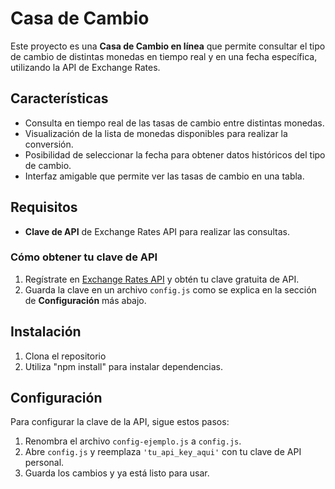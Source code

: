 # Casa de Cambio

Este proyecto es una **Casa de Cambio en línea** que permite consultar el tipo de cambio de distintas monedas en tiempo real y en una fecha específica, utilizando la API de Exchange Rates.

## Características

- Consulta en tiempo real de las tasas de cambio entre distintas monedas.
- Visualización de la lista de monedas disponibles para realizar la conversión.
- Posibilidad de seleccionar la fecha para obtener datos históricos del tipo de cambio.
- Interfaz amigable que permite ver las tasas de cambio en una tabla.

## Requisitos

- **Clave de API** de Exchange Rates API para realizar las consultas.
  
### Cómo obtener tu clave de API

1. Regístrate en [Exchange Rates API](https://exchangeratesapi.io/) y obtén tu clave gratuita de API.
2. Guarda la clave en un archivo `config.js` como se explica en la sección de **Configuración** más abajo.

## Instalación

1. Clona el repositorio
2. Utiliza "npm install" para instalar dependencias.

## Configuración

Para configurar la clave de la API, sigue estos pasos:

1. Renombra el archivo `config-ejemplo.js` a `config.js`.
2. Abre `config.js` y reemplaza `'tu_api_key_aqui'` con tu clave de API personal.
3. Guarda los cambios y ya está listo para usar. 